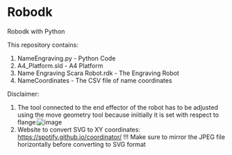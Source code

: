 # Robodk
Robodk with Python

This repository contains:

1) NameEngraving.py - Python Code
2) A4_Platform.sld  - A4 Platform
3) Name Engraving Scara Robot.rdk - The Engraving Robot 
4) NameCoordinates - The CSV file of name coordinates

Disclaimer: 
1) The tool connected to the end effector of the robot has to be adjusted using the move geometry tool because iniitially it is set with respect to flange:![image](https://user-images.githubusercontent.com/97818701/149647298-5eeba366-77a4-4d0f-b4cd-049567dc138e.png)
2) Website to convert SVG to XY coordinates:
https://spotify.github.io/coordinator/
  !!! Make sure to mirror the JPEG file horizontally before converting to SVG format
  
